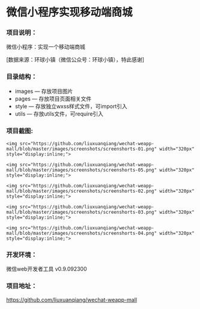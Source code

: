 # 微信小程序实现移动端商城
### 项目说明：
微信小程序：实现一个移动端商城  

[数据来源：环球小镇（微信公众号：环球小镇），特此感谢]

### 目录结构：
- images — 存放项目图片
- pages — 存放项目页面相关文件
- style — 存放独立wxss样式文件，可import引入
- utils — 存放utils文件，可require引入

### 项目截图:

    <img src="https://github.com/liuxuanqiang/wechat-weapp-mall/blob/master/images/screenshots/screenshorts-01.png" width="320px" style="display:inline;">
    
    <img src="https://github.com/liuxuanqiang/wechat-weapp-mall/blob/master/images/screenshots/screenshorts-05.png" width="320px" style="display:inline;">

    <img src="https://github.com/liuxuanqiang/wechat-weapp-mall/blob/master/images/screenshots/screenshorts-02.png" width="320px" style="display:inline;">

    <img src="https://github.com/liuxuanqiang/wechat-weapp-mall/blob/master/images/screenshots/screenshorts-03.png" width="320px" style="display:inline;">

    <img src="https://github.com/liuxuanqiang/wechat-weapp-mall/blob/master/images/screenshots/screenshorts-04.png" width="320px" style="display:inline;">

### 开发环境：
微信web开发者工具 v0.9.092300

### 项目地址：
https://github.com/liuxuanqiang/wechat-weapp-mall
